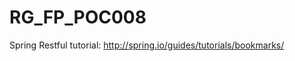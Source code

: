 RG_FP_POC008
============


Spring Restful tutorial: http://spring.io/guides/tutorials/bookmarks/




